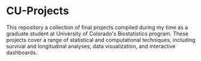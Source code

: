 # CU-Projects
This repository a collection of final projects compiled during my time as a graduate student at University of Colorado's Biostatistics program. These projects cover a range of statistical and computational techniques, including survival and longitudinal analyses, data visualization, and interactive dashboards. 
